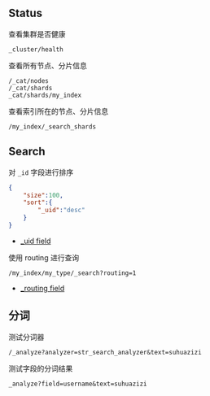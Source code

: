 ## Status

查看集群是否健康

```
_cluster/health
```

查看所有节点、分片信息

```
/_cat/nodes
/_cat/shards
_cat/shards/my_index
```

查看索引所在的节点、分片信息

```
/my_index/_search_shards
```


## Search

对 `_id` 字段进行排序

```json
{
    "size":100,
    "sort":{
        "_uid":"desc"
    }
}
```

- [_uid field](https://www.elastic.co/guide/en/elasticsearch/reference/5.5/mapping-uid-field.html)

使用 routing 进行查询

```
/my_index/my_type/_search?routing=1
```

- [_routing field](https://www.elastic.co/guide/en/elasticsearch/reference/current/mapping-routing-field.html)

## 分词

测试分词器

```
/_analyze?analyzer=str_search_analyzer&text=suhuazizi
```

测试字段的分词结果

```
_analyze?field=username&text=suhuazizi
```
